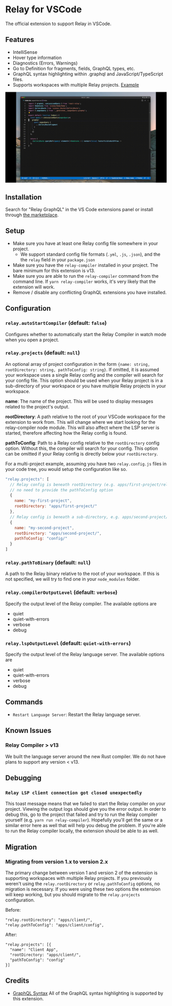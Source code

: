 # Relay for VSCode

The official extension to support Relay in VSCode.

## Features

- IntelliSense
- Hover type information
- Diagnostics (Errors, Warnings)
- Go to Definition for fragments, fields, GraphQL types, etc.
- GraphQL syntax highlighting within .graphql and JavaScript/TypeScript files.
- Supports workspaces with multiple Relay projects. [Example](https://github.com/relayjs/relay-examples/blob/main/.vscode/settings.json)

<p align="center">
  <img src="https://github.com/facebook/relay/raw/main/vscode-extension/readme/demo.gif"/>
</p>

## Installation

Search for "Relay GraphQL" in the VS Code extensions panel or install through [the marketplace](https://marketplace.visualstudio.com/items?itemName=meta.relay).

## Setup

- Make sure you have at least one Relay config file somewhere in your project.
  - We support standard config file formats (`.yml`, `.js`, `.json`), and the the `relay` field in your `package.json`
- Make sure you have the `relay-compiler` installed in your project. The bare minimum for this extension is v13.
- Make sure you are able to run the `relay-compiler` command from the command line. If `yarn relay-compiler` works, it's very likely that the extension will work.
- Remove / disable any conflicting GraphQL extensions you have installed.

## Configuration

### `relay.autoStartCompiler` (default: `false`)

Configures whether to automatically start the Relay Compiler in watch mode when you open a project.

### `relay.projects` (default: `null`)

An optional array of project configuration in the form `{name: string, rootDirectory: string, pathToConfig: string}`. If omitted, it is assumed your workspace uses a single Relay config and the compiler will search for your config file. This option should be used when your Relay project is in a sub-directory of your workspace or you have multiple Relay projects in your workspace.

**name**: The name of the project. This will be used to display messages related to the project's output.

**rootDirectory**: A path relative to the root of your VSCode workspace for the extension to work from. This will change where we start looking for the relay-compiler node module. This will also affect where the LSP server is started, therefore affecting how the Relay config is found.

**pathToConfig**: Path to a Relay config relative to the `rootDirectory` config option. Without this, the compiler will search for your config. This option can be omitted if your Relay config is directly below your `rootDirectory`.

For a multi-project example, assuming you have two `relay.config.js` files in your code tree, you would setup the configuration like so.

```js
"relay.projects": [
  // Relay config is beneath rootDirectory (e.g. apps/first-project/relay.config.js) therefore
  // no need to provide the pathToConfig option
  {
    name: "my-first-project",
    rootDirectory: "apps/first-project/"
  },
  // Relay config is beneath a sub-directory, e.g. apps/second-project/config/relay.config.js
  {
    name: "my-second-project",
    rootDirectory: "apps/second-project/",
    pathToConfig: "config/"
  }
]
```

### `relay.pathToBinary` (default: `null`)

A path to the Relay binary relative to the root of your workspace. If this is not specified, we will try to find one in your `node_modules` folder.

### `relay.compilerOutputLevel` (default: `verbose`)

Specify the output level of the Relay compiler. The available options are

- quiet
- quiet-with-errors
- verbose
- debug

### `relay.lspOutputLevel` (default: `quiet-with-errors`)

Specify the output level of the Relay language server. The available options are

- quiet
- quiet-with-errors
- verbose
- debug

## Commands

- `Restart Language Server`: Restart the Relay language server.

## Known Issues

### Relay Compiler > v13

We built the language server around the new Rust compiler. We do not have plans to support any version < v13.

## Debugging

### `Relay LSP client connection got closed unexpectedly`

This toast message means that we failed to start the Relay compiler on your project. Viewing the output logs should give you the error output. In order to debug this, go to the project that failed and try to run the Relay compiler yourself (e.g. `yarn run relay-compiler`). Hopefully you'll get the same or a similar error here as well that will help you debug the problem. If you're able to run the Relay compiler locally, the extension should be able to as well.

## Migration

### Migrating from version 1.x to version 2.x

The primary change between version 1 and version 2 of the extension is supporting workspaces with multiple Relay projects. If you previously weren't using the `relay.rootDirectory` or `relay.pathToConfig` options, no migration is necessary. If you were using these two options the extension will keep working, but you should migrate to the `relay.projects` configuration.

Before:

```
"relay.rootDirectory": "apps/client/",
"relay.pathToConfig": "apps/client/config",
```

After:

```
"relay.projects": [{
  "name": "Client App",
  "rootDirectory: "apps/client/",
  "pathToConfig": "config"
}]
```

## Credits

- [GraphQL Syntax](https://marketplace.visualstudio.com/items?itemName=GraphQL.vscode-graphql-syntax) All of the GraphQL syntax highlighting is supported by this extension.

